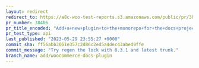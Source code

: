 ```yaml
---
layout: redirect
redirect_to: https://a8c-woo-test-reports.s3.amazonaws.com/public/pr/38406/api/index.html
pr_number: 38406
pr_title_encoded: "Add+a+new+plugin+to+the+monorepo+for+the+docs+project+"
pr_test_type: api
last_published: "2023-05-29 23:55:27 +0000"
commit_sha: ff56abb3061e357c2d86c2ed5a4dec43abed9ffe
commit_message: "Try regen the lock with 8.3.1 and latest trunk."
branch_name: add/woocommerce-docs-plugin
---
```

